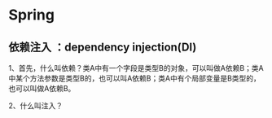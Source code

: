 # Spring

## 依赖注入 ：dependency injection\(DI\)

1、首先，什么叫依赖？类A中有一个字段是类型B的对象，可以叫做A依赖B；类A中某个方法参数是类型B的，也可以叫A依赖B；类A中有个局部变量是B类型的，也可以叫做A依赖B。

2、什么叫注入？

